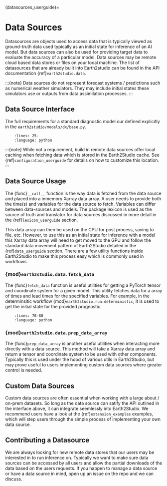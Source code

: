 (datasources_userguide)=

# Data Sources

Datasources are objects used to access data that is typically viewed as ground-truth
data used typically as an initial state for inference of an AI model.
But data sources can also be used for providing target data to evaluate the accuracy
of a particular model.
Data sources may be remote cloud based data stores or files on your local machine.
The list of datasources that are already built into Earth2studio can be found in
the API documentation {ref}`earth2studio.data`.

:::{note}
Data sources do not represent forecast systems / predictions such as numerical weather
simulators. They may include initial states these simulators use or outputs from
data assimilation processes.
:::

## Data Source Interface

The full requirements for a standard diagnostic model our defined explicitly in the
`earth2studio/models/dx/base.py`.

```{literalinclude} ../../../earth2studio/data/base.py
    :lines: 25-
    :language: python
```

:::{note}
While not a requirement, build in remote data sources offer local caching when fetching
data which is stored in the Earth2Studio cache. See {ref}`configuration_userguide` for
details on how to customize this location.
:::

## Data Source Usage

The {func}`__call__` function is the way data is fetched from the data source and placed
into a inmemory Xarray data array.
A user needs to provide both the time(s) and variables for the data source to fetch.
Variables can differ between data-sources and models.
The package lexicon is used as the source of truth and translator for data sources
discussed in more detail in the {ref}`lexicon_userguide` section.

This data array can then be used on the CPU for post process, saving to file, etc.
However, to use this as an initial state for inference with a model this Xarray data
array will need to get moved to the GPU and follow the standard data movement pattern
of Earth2Studio detailed in the {ref}`data_userguide` section.
There are a few utility functions inside Earth2Studio to make this process easy which
is commonly used in workflows.

### {mod}`earth2studio.data.fetch_data`

The {func}`fetch_data` function is useful utilities for getting a PyTorch tensor and
coordinate system for a given model.
This utility fetches data for a array of times and lead times for the specified
variables.
For example, in the determinsitic workflow {mod}`earth2studio.run.deterministic`, it is
used to get the initial state for the provided prognostic.

```{literalinclude} ../../../earth2studio/run.py
    :lines: 70-80
    :language: python
```

### {mod}`earth2studio.data.prep_data_array`

The {func}`prep_data_array` is another useful utilities when interacting more directly
with a data source.
This method will take a Xarray data array and return a tensor and coordinate system to
be used with other components.
Typically this is used under the hood of various utils in Earth2Studio, but may prove
useful to users implementing custom data sources where greater control is needed.

## Custom Data Sources

Custom data sources are often essential when working with a large about / on-prem
datasets.
So long as the data source can satify the API outlined in the interface above, it can
integrate seemlessly into Earth2Studio.
We recommend users have a look at the {ref}`extension_examples` examples, which will
step users through the simple process of implementing your own data source.

## Contributing a Datasource

We are always looking for new remote data stores that our users may be interested in to
run inference on.
Typically we want to make sure data sources can be accessed by all users and allow the
partial downloads of the data based on the users requests.
If you happen to manage a data source or have a data source in mind, open up an issue on
the repo and we can discuss.
